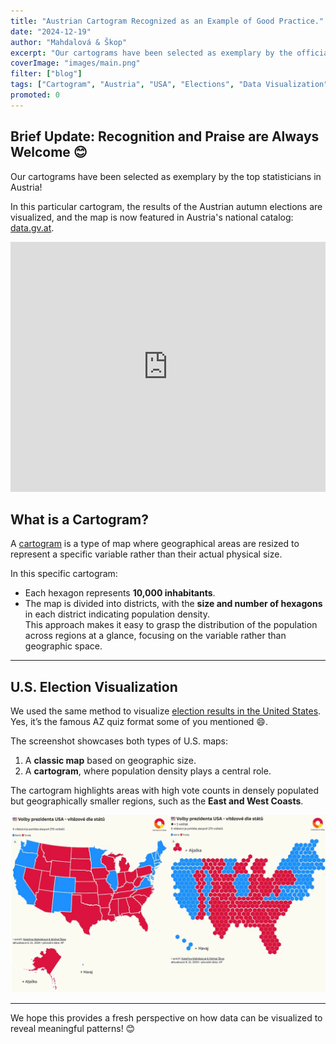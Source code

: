 ```yaml
---
title: "Austrian Cartogram Recognized as an Example of Good Practice."  
date: "2024-12-19"  
author: "Mahdalová & Škop"  
excerpt: "Our cartograms have been selected as exemplary by the official Statistik Austria."  
coverImage: "images/main.png"  
filter: ["blog"] 
tags: ["Cartogram", "Austria", "USA", "Elections", "Data Visualization"]
promoted: 0
---
```

## Brief Update: Recognition and Praise are Always Welcome 😊

Our cartograms have been selected as exemplary by the top statisticians in Austria!

In this particular cartogram, the results of the Austrian autumn elections are visualized, and the map is now featured in Austria's national catalog: [data.gv.at](https://www.data.gv.at/katalog/application/6897edfa-2c70-4d7f-9d5a-b7f61b7e87f1#views).

<iframe src='https://flo.uri.sh/visualisation/20136747/embed' title='Interactive or visual content' className='flourish-embed-iframe' frameBorder='0' scrolling='no' width='100%' height='400px' sandbox='allow-same-origin allow-forms allow-scripts allow-downloads allow-popups allow-popups-to-escape-sandbox allow-top-navigation-by-user-activation'></iframe>

## What is a Cartogram?

A [cartogram](/a/elections-maps-of-results) is a type of map where geographical areas are resized to represent a specific variable rather than their actual physical size.

In this specific cartogram:
- Each hexagon represents **10,000 inhabitants**.
- The map is divided into districts, with the **size and number of hexagons** in each district indicating population density.  
This approach makes it easy to grasp the distribution of the population across regions at a glance, focusing on the variable rather than geographic space.

---

## U.S. Election Visualization

We used the same method to visualize [election results in the United States](/a/elections-maps-of-results). Yes, it’s the famous AZ quiz format some of you mentioned 😄.  

The screenshot showcases both types of U.S. maps:
1. A **classic map** based on geographic size.
2. A **cartogram**, where population density plays a central role.

The cartogram highlights areas with high vote counts in densely populated but geographically smaller regions, such as the **East and West Coasts**.

![USA](images/us.webp)

---

We hope this provides a fresh perspective on how data can be visualized to reveal meaningful patterns! 😊
